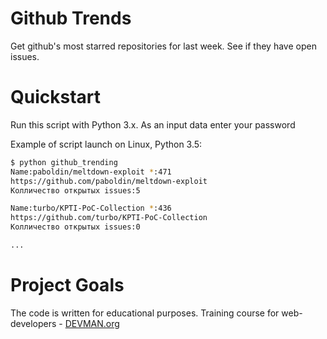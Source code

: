 # Github Trends

Get github's most starred repositories for last week. See if they have open issues.

# Quickstart

Run this script with Python 3.x. As an input data enter your password

Example of script launch on Linux, Python 3.5:

```bash
$ python github_trending
Name:paboldin/meltdown-exploit *:471
https://github.com/paboldin/meltdown-exploit
Колличество открытых issues:5

Name:turbo/KPTI-PoC-Collection *:436
https://github.com/turbo/KPTI-PoC-Collection
Колличество открытых issues:0

...
```

# Project Goals

The code is written for educational purposes. Training course for web-developers - [DEVMAN.org](https://devman.org)
